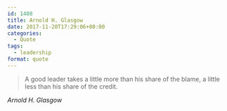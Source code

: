 ```yaml
---
id: 1408
title: Arnold H. Glasgow
date: 2017-11-20T17:29:06+00:00
categories: 
  - Quote
tags:
  - leadership
format: quote
---
```

> A good leader takes a little more than his share of the blame, a little less than his share of the credit.
 
<cite>Arnold H. Glasgow</cite>

<!--more-->